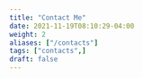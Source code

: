 ```yaml
---
title: "Contact Me"
date: 2021-11-19T08:10:29-04:00
weight: 2
aliases: ["/contacts"]
tags: ["contacts",]
draft: false
---
```


